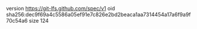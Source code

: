 version https://git-lfs.github.com/spec/v1
oid sha256:dec9f69a4c5586a05ef91e7c826e2bd2beaca1aa7314454a17a6f9a9f70c54a6
size 124
